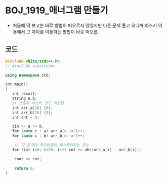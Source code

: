 # BOJ_1919_애너그램 만들기

- 처음에 딱 보고는 바로 방법이 떠오르지 않았지만 다른 문제 풀고 오니까 아스키 이용해서 그 차이를 이용하는 방법이 바로 떠오름.



## 코드

```c++
#include <bits/stdc++.h>
// #include <iostream>

using namespace std;

int main()
{
   int result;
   string a,b;
   // 소문자 아스키 코드 카운팅
   int arr_a[26] {0};
   int arr_b[26] {0};
   int cnt = 0;

   cin >> a >> b;
   for (auto c : a) arr_a[c-'a']++;
   for (auto c : b) arr_b[c-'a']++;

    // 각 문자의 차이만큼이 제거해야하는 횟수
   for (int i=0; i<26; i++) cnt += abs(arr_a[i] - arr_b[i]);

    cout << cnt;
      
    return 0;
}
```

